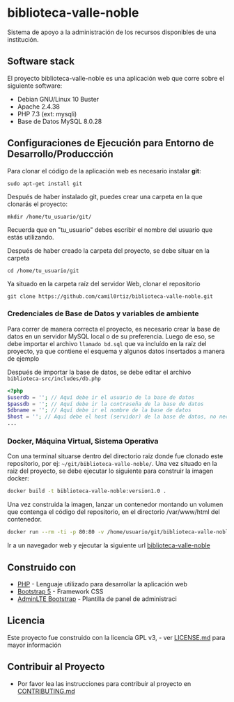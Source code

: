 # biblioteca-valle-noble

Sistema de apoyo a la administración de los recursos disponibles de una institución.

## Software stack
El proyecto biblioteca-valle-noble es una aplicación web que corre sobre el siguiente software:

- Debian GNU/Linux 10 Buster
- Apache 2.4.38
- PHP 7.3 (ext: mysqli)
- Base de Datos MySQL 8.0.28

## Configuraciones de Ejecución para Entorno de Desarrollo/Produccción

Para clonar el código de la aplicación web es necesario instalar **git**:

`sudo apt-get install git`

Después de haber instalado git, puedes crear una carpeta en la que clonarás el proyecto:

`mkdir /home/tu_usuario/git/`

Recuerda que en "tu_usuario" debes escribir el nombre del usuario que estás utilizando.

Después de haber creado la carpeta del proyecto, se debe situar en la carpeta

`cd /home/tu_usuario/git`

Ya situado en la carpeta raíz del servidor Web, clonar el repositorio

`git clone https://github.com/camil0rtiz/biblioteca-valle-noble.git`

### Credenciales de Base de Datos y variables de ambiente

Para correr de manera correcta el proyecto, es necesario crear la base de datos en un servidor MySQL local o de su preferencia. Luego de eso, se debe importar el archivo `llamado bd.sql` que va incluído en la raíz del proyecto, ya que contiene el esquema y algunos datos insertados a manera de ejemplo

Después de importar la base de datos, se debe editar el archivo `biblioteca-src/includes/db.php` 

```php
<?php
$userdb = ''; // Aquí debe ir el usuario de la base de datos
$passdb = ''; // Aquí debe ir la contraseña de la base de datos
$dbname = ''; // Aquí debe ir el nombre de la base de datos
$host = ''; // Aquí debe el host (servidor) de la base de datos, no necesariamente debe estar en el servidor donde se encuentra la aplicación web
...
```


### Docker, Máquina Virtual, Sistema Operativa
Con una terminal situarse dentro del directorio raiz donde fue clonado este repositorio, por ej: `~/git/biblioteca-valle-noble/`.
Una vez situado en la raiz del proyecto, se debe ejecutar lo siguiente para construir la imagen docker:

```bash
docker build -t biblioteca-valle-noble:version1.0 .

```

Una vez construida la imagen, lanzar un contenedor montando un volumen que contenga el código del repositorio, en el directorio /var/www/html del contenedor.

```bash
docker run --rm -ti -p 80:80 -v /home/usuario/git/biblioteca-valle-noble/biblioteca-src/:/var/www/html biblioteca-valle-noble:version1.0
```


Ir a un navegador web y ejecutar la siguiente url [biblioteca-valle-noble](http://localhost/index.php)

## Construido con

- [PHP](https://php.net/) - Lenguaje utilizado para desarrollar la aplicación web
- [Bootstrap 5](https://getbootstrap.com/) - Framework CSS
- [AdminLTE Bootstrap](https://adminlte.io/) - Plantilla de panel de administraci


## Licencia

Este proyecto fue construido con la licencia GPL v3, - ver [LICENSE.md](LICENSE.md) para mayor información


## Contribuir al Proyecto

- Por favor lea las instrucciones para contribuir al proyecto en [CONTRIBUTING.md](CONTRIBUTING.md)
